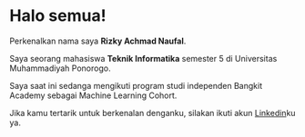 # Halo semua! 

Perkenalkan nama saya **Rizky Achmad Naufal**.<br>

Saya seorang mahasiswa **Teknik Informatika** semester 5  di Universitas Muhammadiyah Ponorogo.<br>

Saya saat ini sedanga mengikuti program studi independen Bangkit Academy sebagai Machine Learning Cohort.<br>

Jika kamu tertarik untuk berkenalan denganku, silakan ikuti akun [Linkedin](www.linkedin.com/in/rizkyachmadnaufal/)ku ya.
